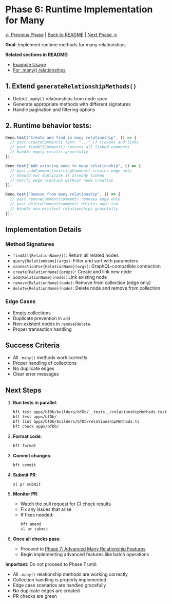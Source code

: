 # Phase 6: Runtime Implementation for Many

[← Previous Phase](./phase-5-type-system-many.md) |
[Back to README](./README.md) |
[Next Phase →](./phase-7-advanced-many-features.md)

**Goal**: Implement runtime methods for many relationships

**Related sections in README:**

- [Example Usage](./README.md#example-usage)
- [For .many() relationships](./README.md#for-many-relationships)

## 1. Extend `generateRelationshipMethods()`

- Detect `.many()` relationships from node spec
- Generate appropriate methods with different signatures
- Handle pagination and filtering options

## 2. Runtime behavior tests:

```typescript
Deno.test("Create and find in many relationship", () => {
  // post.createComment({ text: "..." }) creates and links
  // post.findAllComment() returns all linked comments
  // Handle empty results gracefully
});

Deno.test("Add existing node to many relationship", () => {
  // post.addComment(existingComment) creates edge only
  // Should not duplicate if already linked
  // Verify edge creation without node creation
});

Deno.test("Remove from many relationship", () => {
  // post.removeComment(comment) removes edge only
  // post.deleteComment(comment) deletes node too
  // Handle non-existent relationships gracefully
});
```

## Implementation Details

### Method Signatures

- `findAll{RelationName}()`: Return all related nodes
- `query{RelationName}(args)`: Filter and sort with parameters
- `connectionFor{RelationName}(args)`: GraphQL-compatible connection
- `create{RelationName}(props)`: Create and link new node
- `add{RelationName}(node)`: Link existing node
- `remove{RelationName}(node)`: Remove from collection (edge only)
- `delete{RelationName}(node)`: Delete node and remove from collection

### Edge Cases

- Empty collections
- Duplicate prevention in `add`
- Non-existent nodes in `remove`/`delete`
- Proper transaction handling

## Success Criteria

- All `.many()` methods work correctly
- Proper handling of collections
- No duplicate edges
- Clear error messages

## Next Steps

1. **Run tests in parallel**:
   ```bash
   bft test apps/bfDb/builders/bfDb/__tests__/relationshipMethods.test.ts
   bft test apps/bfDb/
   bft lint apps/bfDb/builders/bfDb/relationshipMethods.ts
   bft check apps/bfDb/
   ```

2. **Format code**:
   ```bash
   bft format
   ```

3. **Commit changes**:
   ```bash
   bft commit
   ```

4. **Submit PR**:
   ```bash
   sl pr submit
   ```

5. **Monitor PR**:
   - Watch the pull request for CI check results
   - Fix any issues that arise
   - If fixes needed:
     ```bash
     bft amend
     sl pr submit
     ```

6. **Once all checks pass**:
   - Proceed to
     [Phase 7: Advanced Many Relationship Features](./phase-7-advanced-many-features.md)
   - Begin implementing advanced features like batch operations

**Important**: Do not proceed to Phase 7 until:

- All `.many()` relationship methods are working correctly
- Collection handling is properly implemented
- Edge case scenarios are handled gracefully
- No duplicate edges are created
- PR checks are green

